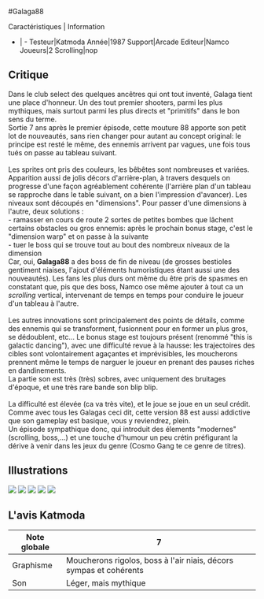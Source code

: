 #Galaga88

Caractéristiques | Information
- | -
Testeur|Katmoda
Année|1987
Support|Arcade
Editeur|Namco
Joueurs|2
Scrolling|nop

## Critique
Dans le club select des quelques ancêtres qui ont tout inventé, Galaga tient une place d'honneur. Un des tout premier shooters, parmi les plus mythiques, mais surtout parmi les plus directs et "primitifs" dans le bon sens du terme.<br/>Sortie 7 ans après le premier épisode, cette mouture 88 apporte son petit lot de nouveautés, sans rien changer pour autant au concept original: le principe est resté le même, des ennemis arrivent par vagues, une fois tous tués on passe au tableau suivant.<br/><br/>Les sprites ont pris des couleurs, les bêbêtes sont nombreuses et variées. Apparition aussi de jolis décors d'arrière-plan, à travers desquels on progresse d'une façon agréablement cohérente (l'arrière plan d'un tableau se rapproche dans le table suivant, on a bien l'impression d'avancer). Les niveaux sont découpés en "dimensions". Pour passer d'une dimensions à l'autre, deux solutions :<br/>- ramasser en cours de route 2 sortes de petites bombes que lâchent certains obstacles ou gros ennemis: après le prochain bonus stage, c'est le "dimension warp" et on passe à la suivante<br/>- tuer le boss qui se trouve tout au bout des nombreux niveaux de la dimension<br/>Car, oui, <b>Galaga88</b> a des boss de fin de niveau (de grosses bestioles gentiment niaises, l'ajout d'éléments humoristiques étant aussi une des nouveautés). Les fans les plus durs ont même du être pris de spasmes en constatant que, pis que des boss, Namco ose même ajouter à tout ca un <i>scrolling</i> vertical, intervenant de temps en temps pour conduire le joueur d'un tableau à l'autre. <br/><br/>Les autres innovations sont principalement des points de détails, comme des ennemis qui se transforment, fusionnent pour en former un plus gros, se dédoublent, etc... Le bonus stage est toujours présent (renommé "this is galactic dancing"), avec une difficulté revue à la hausse: les trajectoires des cibles sont volontairement agaçantes et imprévisibles, les moucherons prennent même le temps de narguer le joueur en prenant des pauses riches en dandinements.<br/>La partie son est très (très) sobres, avec uniquement des bruitages d'époque, et une très rare bande son blip blip.<br/><br/>La difficulté est élevée (ca va très vite), et le joue se joue en un seul crédit. Comme avec tous les Galagas ceci dit, cette version 88 est aussi addictive que son gameplay est basique, vous y reviendrez, plein.<br/>Un épisode sympathique donc, qui introduit des élements "modernes" (scrolling, boss,...) et une touche d'humour un peu crétin préfigurant la dérive à venir dans les jeux du genre (Cosmo Gang te ce genre de titres).

## Illustrations
![](http://www.shmup.com/images/thumbs/img_fiche_1_39.gif)
![](http://www.shmup.com/images/thumbs/img_fiche_2_39.gif)
![](http://www.shmup.com/images/thumbs/img_fiche_3_39.gif)
![](http://www.shmup.com/images/thumbs/)
![](http://www.shmup.com/images/thumbs/)

## L'avis Katmoda
Note globale|7
-|-
Graphisme|Moucherons rigolos, boss à l'air niais, décors sympas et cohérents
Son|Léger, mais mythique

